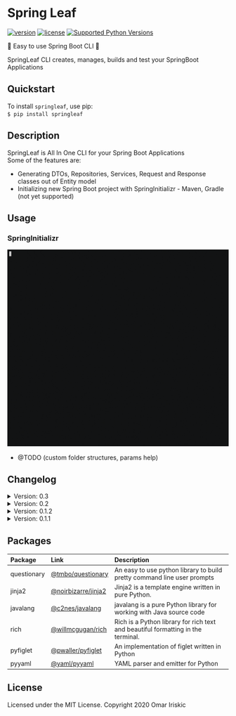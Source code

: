 # Spring Leaf

[![version](https://img.shields.io/pypi/v/springleaf.svg)](https://pypi.org/project/springleaf/)
[![license](https://img.shields.io/pypi/l/springleaf.svg)](https://pypi.org/project/springleaf/)
[![Supported Python Versions](https://img.shields.io/pypi/pyversions/springleaf.svg)](https://pypi.python.org/pypi/springleaf)

🍃 Easy to use Spring Boot CLI 🍃 <br>

SpringLeaf CLI creates, manages, builds and test your SpringBoot Applications

## Quickstart

To install `springleaf`, use pip: <br>
`$ pip install springleaf`

## Description

SpringLeaf is All In One CLI for your Spring Boot Applications <br>
Some of the features are:

<ul>
    <li>Generating DTOs, Repositories, Services, Request and Response classes out of Entity model</li>
    <li>Initializing new Spring Boot project with SpringInitializr - Maven, Gradle (not yet supported)</li>
</ul>

## Usage

### SpringInitializr

![spring-initializr-example-gif](docs/images/spring_initializr.gif)

- @TODO (custom folder structures, params help)

## Changelog

<details><summary>Version: 0.3</summary>
    Updates and bugfixes: <br>
        <ul>
            <li>Handled KeyboardInterrupt Exceptions</li>
            <li>Added more checks for checkboxes</li>
            <li>Added controller-type key so user can choose between @Controller and @RestController</li>
            <li>Bugfixes</li>
        </ul>

</details>
<details><summary>Version: 0.2</summary>
    Feature release: <br>
        <ul>
            <li>Added SpringInitializr</li>
            <li>Maven is only supported for now, Gradle support will come in future relases</li>
        </ul>

</details>
<details><summary>Version: 0.1.2</summary>
    Windows: <br>
        <ul>
        <li>Moved from PyInquirer(not in development) to <a href="https://github.com/tmbo/questionary/">questionary</a> , error was still appearing in CommandPrompt</li>
        <li>Founded out that everything works in Cmder when started in bash </li>
        <li>Should be tested more on Windows</li>
        <li>changed prompt_toolkit version to 3.0.2</li>
        </ul>
</details>
<details><summary>Version: 0.1.1</summary>
    Windows: <br>
        <ul>
            <li>Error in CommandPrompt with prompt_toolkit (Exception: NoConsoleScreenBufferError), tried with version <=2.0, <br>
                error was still appearing</li>
        </ul>

</details>

## Packages

| Package     | Link                                                                    | Description                                                                      |
| :---------- | :---------------------------------------------------------------------- | :------------------------------------------------------------------------------- |
| questionary | <a href="https://github.com/tmbo/questionary">@tmbo/questionary</a>     | An easy to use python library to build pretty command line user prompts          |
| jinja2      | <a href="https://github.com/noirbizarre/jinja2">@noirbizarre/jinja2</a> | Jinja2 is a template engine written in pure Python.                              |
| javalang    | <a href="https://github.com/c2nes/javalang">@c2nes/javalang</a>         | javalang is a pure Python library for working with Java source code              |
| rich        | <a href="https://github.com/willmcgugan/rich">@willmcgugan/rich</a>     | Rich is a Python library for rich text and beautiful formatting in the terminal. |
| pyfiglet    | <a href="https://github.com/pwaller/pyfiglet">@pwaller/pyfiglet</a>     | An implementation of figlet written in Python                                    |
| pyyaml      | <a href="https://github.com/yaml/pyyaml">@yaml/pyyaml</a>               | YAML parser and emitter for Python                                               |

## License

Licensed under the MIT License. Copyright 2020 Omar Iriskic
